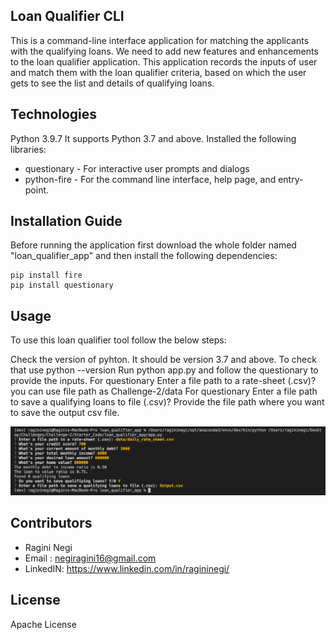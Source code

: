 ## Loan Qualifier CLI

This is a command-line interface application for matching the applicants with the qualifying loans. We need to add new features and enhancements to the loan qualifier application. This application records the inputs of user and match them with the loan qualifier criteria, based on which the user gets to see the list and details of qualifying loans. 

## Technologies

Python 3.9.7
It supports Python 3.7 and above.
Installed the following libraries:
* questionary - For interactive user prompts and dialogs
* python-fire - For the command line interface, help page, and entry-point.


## Installation Guide

Before running the application first download the whole folder named "loan_qualifier_app" and then install the following dependencies:

```
pip install fire
pip install questionary
```

## Usage

To use this loan qualifier tool follow the below steps:

Check the version of pyhton. It should be version 3.7 and above. To check that use python --version
Run python app.py and follow the questionary to provide the inputs.
For questionary Enter a file path to a rate-sheet (.csv)? you can use file path as Challenge-2/data
For questionary Enter a file path to save a qualifying loans to file (.csv)? Provide the file path where you want to save the output csv file.

![Code_screenshot](Images/Code_screenshot.png)


## Contributors

* Ragini Negi 
* Email : negiragini16@gmail.com 
* LinkedIN: https://www.linkedin.com/in/ragininegi/


## License
Apache License
